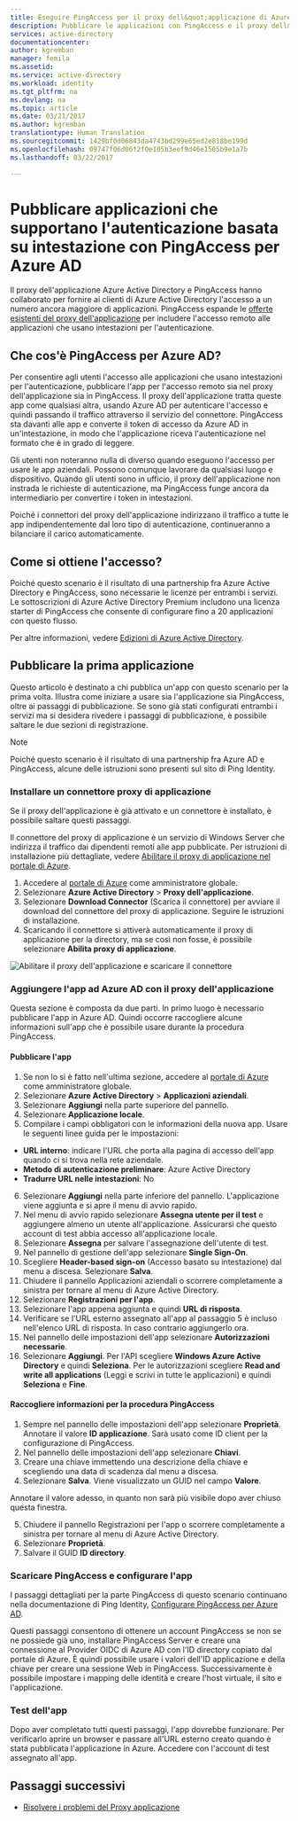 ```yaml
---
title: Eseguire PingAccess per il proxy dell&quot;applicazione di Azure AD | Documentazione Microsoft
description: Pubblicare le applicazioni con PingAccess e il proxy dell&quot;applicazione per supportare l&quot;autenticazione basata su intestazione.
services: active-directory
documentationcenter: 
author: kgremban
manager: femila
ms.assetid: 
ms.service: active-directory
ms.workload: identity
ms.tgt_pltfrm: na
ms.devlang: na
ms.topic: article
ms.date: 03/21/2017
ms.author: kgremban
translationtype: Human Translation
ms.sourcegitcommit: 1429bf0d06843da4743bd299e65ed2e818be199d
ms.openlocfilehash: 09747f06d06f2f0e105b3eef9d46e1505b9e1a7b
ms.lasthandoff: 03/22/2017

---
```


# <a name="publish-applications-that-support-header-based-authentication-with-pingaccess-for-azure-ad"></a>Pubblicare applicazioni che supportano l'autenticazione basata su intestazione con PingAccess per Azure AD

Il proxy dell'applicazione Azure Active Directory e PingAccess hanno collaborato per fornire ai clienti di Azure Active Directory l'accesso a un numero ancora maggiore di applicazioni. PingAccess espande le [offerte esistenti del proxy dell'applicazione](active-directory-application-proxy-get-started.md) per includere l'accesso remoto alle applicazioni che usano intestazioni per l'autenticazione. 

## <a name="what-is-pingaccess-for-azure-ad"></a>Che cos'è PingAccess per Azure AD?

Per consentire agli utenti l'accesso alle applicazioni che usano intestazioni per l'autenticazione, pubblicare l'app per l'accesso remoto sia nel proxy dell'applicazione sia in PingAccess. Il proxy dell'applicazione tratta queste app come qualsiasi altra, usando Azure AD per autenticare l'accesso e quindi passando il traffico attraverso il servizio del connettore. PingAccess sta davanti alle app e converte il token di accesso da Azure AD in un'intestazione, in modo che l'applicazione riceva l'autenticazione nel formato che è in grado di leggere. 

Gli utenti non noteranno nulla di diverso quando eseguono l'accesso per usare le app aziendali. Possono comunque lavorare da qualsiasi luogo e dispositivo. Quando gli utenti sono in ufficio, il proxy dell'applicazione non instrada le richieste di autenticazione, ma PingAccess funge ancora da intermediario per convertire i token in intestazioni. 

Poiché i connettori del proxy dell'applicazione indirizzano il traffico a tutte le app indipendentemente dal loro tipo di autenticazione, continueranno a bilanciare il carico automaticamente. 

## <a name="how-do-i-get-access"></a>Come si ottiene l'accesso?

Poiché questo scenario è il risultato di una partnership fra Azure Active Directory e PingAccess, sono necessarie le licenze per entrambi i servizi. Le sottoscrizioni di Azure Active Directory Premium includono una licenza starter di PingAccess che consente di configurare fino a 20 applicazioni con questo flusso. 

Per altre informazioni, vedere [Edizioni di Azure Active Directory](active-directory-editions.md).

## <a name="publish-your-first-application"></a>Pubblicare la prima applicazione

Questo articolo è destinato a chi pubblica un'app con questo scenario per la prima volta. Illustra come iniziare a usare sia l'applicazione sia PingAccess, oltre ai passaggi di pubblicazione. Se sono già stati configurati entrambi i servizi ma si desidera rivedere i passaggi di pubblicazione, è possibile saltare le due sezioni di registrazione.

>[!NOTE]
>Poiché questo scenario è il risultato di una partnership fra Azure AD e PingAccess, alcune delle istruzioni sono presenti sul sito di Ping Identity. 

### <a name="install-an-application-proxy-connector"></a>Installare un connettore proxy di applicazione

Se il proxy dell'applicazione è già attivato e un connettore è installato, è possibile saltare questi passaggi.

Il connettore del proxy di applicazione è un servizio di Windows Server che indirizza il traffico dai dipendenti remoti alle app pubblicate. Per istruzioni di installazione più dettagliate, vedere [Abilitare il proxy di applicazione nel portale di Azure](active-directory-application-proxy-enable.md).

1. Accedere al [portale di Azure](https://portal.azure.com) come amministratore globale. 
2. Selezionare **Azure Active Directory** > **Proxy dell'applicazione**.
3. Selezionare **Download Connector** (Scarica il connettore) per avviare il download del connettore del proxy di applicazione. Seguire le istruzioni di installazione. 
4. Scaricando il connettore si attiverà automaticamente il proxy di applicazione per la directory, ma se così non fosse, è possibile selezionare **Abilita proxy di applicazione**. 

![Abilitare il proxy dell'applicazione e scaricare il connettore](./media/application-proxy-ping-access/install-connector.png)

### <a name="add-your-app-to-azure-ad-with-application-proxy"></a>Aggiungere l'app ad Azure AD con il proxy dell'applicazione

Questa sezione è composta da due parti. In primo luogo è necessario pubblicare l'app in Azure AD. Quindi occorre raccogliere alcune informazioni sull'app che è possibile usare durante la procedura PingAccess. 

#### <a name="publish-the-app"></a>Pubblicare l'app

1. Se non lo si è fatto nell'ultima sezione, accedere al [portale di Azure](https://portal.azure.com) come amministratore globale. 
2. Selezionare **Azure Active Directory** > **Applicazioni aziendali**. 
3. Selezionare **Aggiungi** nella parte superiore del pannello. 
4. Selezionare **Applicazione locale**.
5. Compilare i campi obbligatori con le informazioni della nuova app. Usare le seguenti linee guida per le impostazioni:
  - **URL interno**: indicare l'URL che porta alla pagina di accesso dell'app quando ci si trova nella rete aziendale.
  - **Metodo di autenticazione preliminare**: Azure Active Directory
  - **Tradurre URL nelle intestazioni**: No
6. Selezionare **Aggiungi** nella parte inferiore del pannello. L'applicazione viene aggiunta e si apre il menu di avvio rapido. 
7. Nel menu di avvio rapido selezionare **Assegna utente per il test** e aggiungere almeno un utente all'applicazione. Assicurarsi che questo account di test abbia accesso all'applicazione locale. 
8. Selezionare **Assegna** per salvare l'assegnazione dell'utente di test. 
9. Nel pannello di gestione dell'app selezionare **Single Sign-On**. 
10. Scegliere **Header-based sign-on** (Accesso basato su intestazione) dal menu a discesa. Selezionare **Salva**. 
11. Chiudere il pannello Applicazioni aziendali o scorrere completamente a sinistra per tornare al menu di Azure Active Directory. 
12. Selezionare **Registrazioni per l'app**.
13. Selezionare l'app appena aggiunta e quindi **URL di risposta**. 
14. Verificare se l'URL esterno assegnato all'app al passaggio 5 è incluso nell'elenco URL di risposta. In caso contrario aggiungerlo ora. 
15. Nel pannello delle impostazioni dell'app selezionare **Autorizzazioni necessarie**. 
16. Selezionare **Aggiungi**. Per l'API scegliere **Windows Azure Active Directory** e quindi **Seleziona**. Per le autorizzazioni scegliere **Read and write all applications** (Leggi e scrivi in tutte le applicazioni) e quindi **Seleziona** e **Fine**.   

#### <a name="collect-information-for-the-pingaccess-steps"></a>Raccogliere informazioni per la procedura PingAccess

1. Sempre nel pannello delle impostazioni dell'app selezionare **Proprietà**. Annotare il valore **ID applicazione**. Sarà usato come ID client per la configurazione di PingAccess.
2. Nel pannello delle impostazioni dell'app selezionare **Chiavi**. 
3. Creare una chiave immettendo una descrizione della chiave e scegliendo una data di scadenza dal menu a discesa. 
4. Selezionare **Salva**. Viene visualizzato un GUID nel campo **Valore**. 

  Annotare il valore adesso, in quanto non sarà più visibile dopo aver chiuso questa finestra. 

5. Chiudere il pannello Registrazioni per l'app o scorrere completamente a sinistra per tornare al menu di Azure Active Directory.
6. Selezionare **Proprietà**.
7. Salvare il GUID **ID directory**. 

### <a name="download-pingaccess-and-configure-your-app"></a>Scaricare PingAccess e configurare l'app

I passaggi dettagliati per la parte PingAccess di questo scenario continuano nella documentazione di Ping Identity, [Configurare PingAccess per Azure AD](https://docs.pingidentity.com/bundle/paaad_m_ConfigurePAforMSAzureADSolution_paaad43/page/pa_c_PAAzureSolutionOverview.html).

Questi passaggi consentono di ottenere un account PingAccess se non se ne possiede già uno, installare PingAccess Server e creare una connessione al Provider OIDC di Azure AD con l'ID directory copiato dal portale di Azure. È quindi possibile usare i valori dell'ID applicazione e della chiave per creare una sessione Web in PingAccess. Successivamente è possibile impostare i mapping delle identità e creare l'host virtuale, il sito e l'applicazione.

### <a name="test-your-app"></a>Test dell'app

Dopo aver completato tutti questi passaggi, l'app dovrebbe funzionare. Per verificarlo aprire un browser e passare all'URL esterno creato quando è stata pubblicata l'applicazione in Azure. Accedere con l'account di test assegnato all'app. 

## <a name="next-steps"></a>Passaggi successivi

- [Risolvere i problemi del Proxy applicazione](active-directory-application-proxy-troubleshoot.md)

